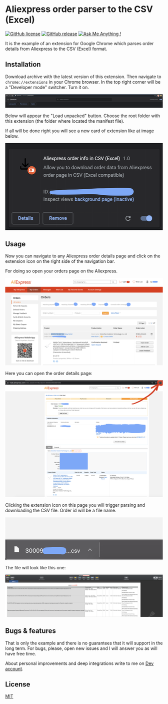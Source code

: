 # Aliexpress order parser to the CSV (Excel)

[![GitHub license](https://img.shields.io/github/license/Naereen/StrapDown.js.svg)](https://choosealicense.com/licenses/mit/)
[![GitHub release](https://img.shields.io/github/release/Naereen/StrapDown.js.svg)](https://github.com/razzzila-dev/chrome-aliexpress-order-details-csv/releases/)
[![Ask Me Anything !](https://img.shields.io/badge/Ask%20me-anything-1abc9c.svg)](mailto:dev@nikitaisakov.com?subject=[GitHub]%20Ask%20me%20anything)

It is the example of an extension for Google Chrome which parses order details from Aliexpress to the CSV (Excel) format.

## Installation

Download archive with the latest version of this extension.
Then navigate to `chrome://extensions` in your Chrome browser.
In the top right corner will be a "Developer mode" switcher. Turn it on.

![Chrome extensions page](docs/chrome_ext_page.png)

Below will appear the "Load unpacked" button.
Choose the root folder with this extension (the folder where located the manifest file).

If all will be done right you will see a new card of extension like at image below.

![Chrome extensions card](docs/ext_card.png)

## Usage
Now you can navigate to any Aliexpress order details page and click on the extension icon on the right side of the navigation bar.

For doing so open your orders page on the Aliexpress.

![My orders page on the Aliexpress](docs/my_orders_page.png)

Here you can open the order details page:

![Aliexpress order details page](docs/order_details_page.png)

Clicking the extension icon on this page you will trigger parsing and downloading the CSV file. Order id will be a file name. 

![New table downloaded file](docs/new_download.png)

The file will look like this one:

![Result table](docs/result_table.png)

## Bugs & features

That is only the example and there is no guarantees that it will support in the long term. For bugs, please, open new issues and I will answer you as will have free time.

About personal improvements and deep integrations write to me on [Dev account](mailto:dev@nikitaisakov.com?subject=[GitHub]%20Aliexpress%20order%20parser).

## License
[MIT](https://choosealicense.com/licenses/mit/)
